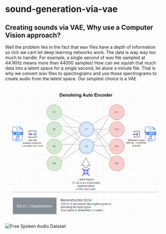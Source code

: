 # sound-generation-via-vae
## Creating sounds via VAE, Why use a Computer Vision approach?
Well the problem lies in the fact that wav files have a depth of information so rich we cant 
let deep learning networks work. The data is way way too much to handle. For example, a single
second of wav file sampled at 44.1KHz means more than 44000 samples! How can we squish
that much data into a latent space for a single second, let alone a minute file. 
That is why we convert wav files to spectrograms and use those spectrograms to create audio from
the latent space. Our simplest choice is a VAE


![VAE Diagram](vae.png)

![Free Spoken Audio Dataset](https://github.com/Jakobovski/free-spoken-digit-dataset)
